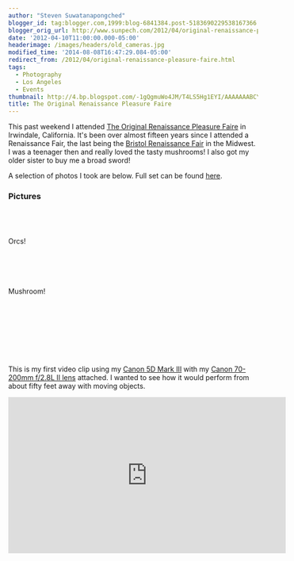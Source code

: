 ```yaml
---
author: "Steven Suwatanapongched"
blogger_id: tag:blogger.com,1999:blog-6841384.post-5183690229538167366
blogger_orig_url: http://www.sunpech.com/2012/04/original-renaissance-pleasure-faire.html
date: '2012-04-10T11:00:00.000-05:00'
headerimage: /images/headers/old_cameras.jpg
modified_time: '2014-08-08T16:47:29.084-05:00'
redirect_from: /2012/04/original-renaissance-pleasure-faire.html
tags:
  - Photography
  - Los Angeles
  - Events
thumbnail: http://4.bp.blogspot.com/-1gQgmuWo4JM/T4LS5Hg1EYI/AAAAAAABCYY/mfy1mqqBGs0/s600/2012-04-08+at+11-52-05.jpg
title: The Original Renaissance Pleasure Faire
---
```



This past weekend I attended <a href="http://www.renfair.com/socal/index.asp">The Original Renaissance Pleasure Faire</a> in Irwindale, California. It's been over almost fifteen years since I attended a Renaissance Fair, the last being the <a href="http://www.renfair.com/bristol/">Bristol Renaissance Fair</a> in the Midwest. I was a teenager then and really loved the tasty mushrooms! I also got my older sister to buy me a broad sword!

A selection of photos I took are below. Full set can be found <a href="https://picasaweb.google.com/101693597219413173200/2012RenaissanceFaire">here</a>.

### Pictures

<a href="http://4.bp.blogspot.com/-1gQgmuWo4JM/T4LS5Hg1EYI/AAAAAAABCYY/mfy1mqqBGs0/s600/2012-04-08+at+11-52-05.jpg" alt="" ><img   border="0"  src="http://4.bp.blogspot.com/-1gQgmuWo4JM/T4LS5Hg1EYI/AAAAAAABCYY/mfy1mqqBGs0/s400/2012-04-08+at+11-52-05.jpg" alt=""  /></a>

<a href="http://1.bp.blogspot.com/-j1LiSBQQJRA/T4LS_4ABihI/AAAAAAABCZA/LDk4h0N0inE/s600/2012-04-08+at+11-53-34.jpg" alt="" ><img   border="0"  src="http://1.bp.blogspot.com/-j1LiSBQQJRA/T4LS_4ABihI/AAAAAAABCZA/LDk4h0N0inE/s400/2012-04-08+at+11-53-34.jpg" alt=""  /></a>

<a href="http://2.bp.blogspot.com/-BBa8vtb9iAQ/T4LTkBhFqUI/AAAAAAABCcg/KkMlJ7r_dbc/s600/2012-04-08+at+12-06-31.jpg" alt="" ><img   border="0"  src="http://2.bp.blogspot.com/-BBa8vtb9iAQ/T4LTkBhFqUI/AAAAAAABCcg/KkMlJ7r_dbc/s400/2012-04-08+at+12-06-31.jpg" alt=""  /></a>

<a href="http://2.bp.blogspot.com/-K-QENV26FXg/T4LTpfsswlI/AAAAAAABCdI/mGnk4yX3jpc/s600/2012-04-08+at+12-07-20.jpg" alt="" ><img   border="0"  src="http://2.bp.blogspot.com/-K-QENV26FXg/T4LTpfsswlI/AAAAAAABCdI/mGnk4yX3jpc/s400/2012-04-08+at+12-07-20.jpg" alt=""  /></a>

Orcs!
<a href="http://2.bp.blogspot.com/-Lo6JVKPiy58/T4LTxnxKXmI/AAAAAAABCd8/UQMVUeOvehI/s600/2012-04-08+at+12-15-00.jpg" alt="" ><img   border="0"  src="http://2.bp.blogspot.com/-Lo6JVKPiy58/T4LTxnxKXmI/AAAAAAABCd8/UQMVUeOvehI/s400/2012-04-08+at+12-15-00.jpg" alt=""  /></a>

<a href="http://4.bp.blogspot.com/-a-rBH74VG98/T4LT5eHAYMI/AAAAAAABCe0/vaobooryHaY/s600/2012-04-08+at+12-29-36.jpg" alt="" ><img   border="0"  src="http://4.bp.blogspot.com/-a-rBH74VG98/T4LT5eHAYMI/AAAAAAABCe0/vaobooryHaY/s400/2012-04-08+at+12-29-36.jpg" alt=""  /></a>

<a href="http://1.bp.blogspot.com/-zO12aLsE1uQ/T4LUJC2WZ6I/AAAAAAABCgY/Nvw_TKBfK8Y/s600/2012-04-08+at+12-38-49.jpg" alt="" ><img   border="0"  src="http://1.bp.blogspot.com/-zO12aLsE1uQ/T4LUJC2WZ6I/AAAAAAABCgY/Nvw_TKBfK8Y/s400/2012-04-08+at+12-38-49.jpg" alt=""  /></a>

<a href="http://3.bp.blogspot.com/-JY1lOSLYw7k/T4LUW_toDvI/AAAAAAABCh4/LuqH9WKySW4/s600/2012-04-08+at+12-46-54.jpg" alt="" ><img   border="0"  src="http://3.bp.blogspot.com/-JY1lOSLYw7k/T4LUW_toDvI/AAAAAAABCh4/LuqH9WKySW4/s400/2012-04-08+at+12-46-54.jpg" alt=""  /></a>

<a href="http://2.bp.blogspot.com/-gn1ceDiyFgY/T4LUY0-kpkI/AAAAAAABCiQ/1tR9Lltqplg/s600/2012-04-08+at+12-47-08.jpg" alt="" ><img   border="0"  src="http://2.bp.blogspot.com/-gn1ceDiyFgY/T4LUY0-kpkI/AAAAAAABCiQ/1tR9Lltqplg/s400/2012-04-08+at+12-47-08.jpg" alt=""  /> </a>

<a href="http://1.bp.blogspot.com/-RHiCvwYFIyQ/T4LVONDiFgI/AAAAAAABCoI/wxfPSW5YgY0/s600/2012-04-08+at+13-31-15.jpg" alt="" ><img   border="0"  src="http://1.bp.blogspot.com/-RHiCvwYFIyQ/T4LVONDiFgI/AAAAAAABCoI/wxfPSW5YgY0/s400/2012-04-08+at+13-31-15.jpg" alt=""  /></a>

Mushroom!
<a href="http://2.bp.blogspot.com/-0G0z2hjEeew/T4LVWodLrXI/AAAAAAABCpI/gA7kgKcJL6o/s600/2012-04-08+at+13-33-05.jpg" alt="" ><img   border="0"  src="http://2.bp.blogspot.com/-0G0z2hjEeew/T4LVWodLrXI/AAAAAAABCpI/gA7kgKcJL6o/s400/2012-04-08+at+13-33-05.jpg" alt=""  /></a>

<a href="http://2.bp.blogspot.com/-eZTZmcJCktU/T4LVtLMWTDI/AAAAAAABCqo/-9uKg2OY-I4/s600/2012-04-08+at+13-45-44.jpg" alt="" ><img   border="0"  src="http://2.bp.blogspot.com/-eZTZmcJCktU/T4LVtLMWTDI/AAAAAAABCqo/-9uKg2OY-I4/s400/2012-04-08+at+13-45-44.jpg" alt=""  /></a>

<a href="http://3.bp.blogspot.com/-c-4h8mnSaOU/T4LV8HpFG1I/AAAAAAABCrw/yrhBcSM9Zo8/s600/2012-04-08+at+13-47-27.jpg" alt="" ><img   border="0"  src="http://3.bp.blogspot.com/-c-4h8mnSaOU/T4LV8HpFG1I/AAAAAAABCrw/yrhBcSM9Zo8/s400/2012-04-08+at+13-47-27.jpg" alt=""  /></a>

<a href="http://1.bp.blogspot.com/-I-5Wb65HXfo/T4LV-0Uk02I/AAAAAAABCsA/BOpW6SKEaYI/s600/2012-04-08+at+13-49-33.jpg" alt="" ><img   border="0"  src="http://1.bp.blogspot.com/-I-5Wb65HXfo/T4LV-0Uk02I/AAAAAAABCsA/BOpW6SKEaYI/s400/2012-04-08+at+13-49-33.jpg" alt=""  /></a>

<a href="http://3.bp.blogspot.com/-tU5ix8XieS0/T4LXZWeDrgI/AAAAAAABCxU/boh8RmOkbww/s600/2012-04-08+at+14-09-43.jpg" alt="" ><img   border="0"  src="http://3.bp.blogspot.com/-tU5ix8XieS0/T4LXZWeDrgI/AAAAAAABCxU/boh8RmOkbww/s400/2012-04-08+at+14-09-43.jpg" alt=""  /></a>

<a href="http://3.bp.blogspot.com/-G5sPMLL2tOw/T4LXmDsiUqI/AAAAAAABCyM/0UPYgP3SGpA/s600/2012-04-08+at+14-11-06.jpg" alt="" ><img   border="0"  src="http://3.bp.blogspot.com/-G5sPMLL2tOw/T4LXmDsiUqI/AAAAAAABCyM/0UPYgP3SGpA/s400/2012-04-08+at+14-11-06.jpg" alt=""  /></a>

<a href="http://2.bp.blogspot.com/-rDCayWdYvfU/T4LXqXr6y7I/AAAAAAABCy0/4beu0YNuPIc/s600/2012-04-08+at+14-11-51.jpg" alt="" ><img   border="0"  src="http://2.bp.blogspot.com/-rDCayWdYvfU/T4LXqXr6y7I/AAAAAAABCy0/4beu0YNuPIc/s400/2012-04-08+at+14-11-51.jpg" alt=""  /></a>

<a href="http://4.bp.blogspot.com/-6NtkBJRvx04/T4LYBvJCY_I/AAAAAAABC1M/uuWemDITkE0/s600/2012-04-08+at+14-19-18+%25281%2529.jpg" alt="" ><img   border="0"  src="http://4.bp.blogspot.com/-6NtkBJRvx04/T4LYBvJCY_I/AAAAAAABC1M/uuWemDITkE0/s400/2012-04-08+at+14-19-18+%25281%2529.jpg" alt=""  /></a>

<a href="http://3.bp.blogspot.com/-MUCzttxFwtY/T4LYOUIgZMI/AAAAAAABC2k/HH9z_WPtfZU/s600/2012-04-08+at+14-19-54.jpg" alt="" ><img   border="0"  src="http://3.bp.blogspot.com/-MUCzttxFwtY/T4LYOUIgZMI/AAAAAAABC2k/HH9z_WPtfZU/s400/2012-04-08+at+14-19-54.jpg" alt=""  /></a>

<a href="http://4.bp.blogspot.com/--30hrR4ZdTM/T4LYYD3Em-I/AAAAAAABC38/XRKkWQh4ykQ/s600/2012-04-08+at+14-35-17.jpg" alt="" ><img   border="0"  src="http://4.bp.blogspot.com/--30hrR4ZdTM/T4LYYD3Em-I/AAAAAAABC38/XRKkWQh4ykQ/s400/2012-04-08+at+14-35-17.jpg" alt=""  /></a>

This is my first video clip using my <a href="http://www.amazon.com/gp/product/B007FGYZFI/ref=as_li_ss_tl?ie=UTF8&amp;tag=sunpech-20&amp;linkCode=as2&amp;camp=1789&amp;creative=390957&amp;creativeASIN=B007FGYZFI">Canon 5D Mark III</a> with my <a href="http://www.amazon.com/gp/product/B0033PRWSW/ref=as_li_ss_tl?ie=UTF8&amp;tag=sunpech-20&amp;linkCode=as2&amp;camp=1789&amp;creative=390957&amp;creativeASIN=B0033PRWSW">Canon 70-200mm f/2.8L II lens</a> attached. I wanted to see how it would perform from about fifty feet away with moving objects.

<div class="video-container"><iframe allowfullscreen="" frameborder="0" height="315" src="http://www.youtube.com/embed/wZC1iT4jOu0" width="560"></iframe></div>